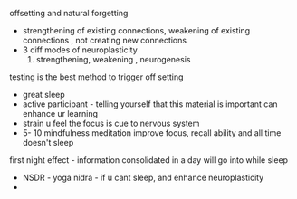
offsetting and natural forgetting 

- strengthening of existing connections, weakening of existing connections , not creating new connections 
- 3 diff modes of neuroplasticity 
   1. strengthening, weakening , neurogenesis

testing is the best method to trigger off setting 

- great sleep
- active participant - telling yourself that this material is important can enhance ur learning
- strain u feel the focus is cue to nervous system 
- 5- 10 mindfulness meditation improve focus, recall ability and all time doesn't sleep 

first night effect - information consolidated in a day will go into while sleep

- NSDR - yoga nidra - if u cant sleep, and enhance neuroplasticity 
- 